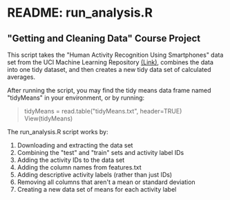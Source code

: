 # README: run_analysis.R
## "Getting and Cleaning Data" Course Project

This script takes the "Human Activity Recognition Using Smartphones" data set from the UCI Machine Learning Repository [(Link)]( http://archive.ics.uci.edu/ml/datasets/Human+Activity+Recognition+Using+Smartphones), combines the data into one tidy dataset, and then creates a new tidy data set of calculated averages.

After running the script, you may find the tidy means data frame named "tidyMeans" in your environment, or by running:

> tidyMeans = read.table("tidyMeans.txt", header=TRUE)
> View(tidyMeans)

The run_analysis.R script works by: 

1. Downloading and extracting the data set
2. Combining the "test" and "train" sets and activity label IDs
3. Adding the activity IDs to the data set
4. Adding the column names from features.txt
5. Adding descriptive activity labels (rather than just IDs)
6. Removing all columns that aren't a mean or standard deviation
7. Creating a new data set of means for each activity label


